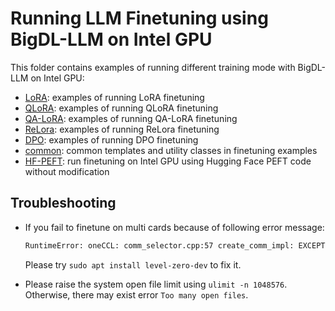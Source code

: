 # Running LLM Finetuning using BigDL-LLM on Intel GPU

This folder contains examples of running different training mode with BigDL-LLM on Intel GPU:

- [LoRA](LoRA): examples of running LoRA finetuning
- [QLoRA](QLoRA): examples of running QLoRA finetuning
- [QA-LoRA](QA-LoRA): examples of running QA-LoRA finetuning
- [ReLora](ReLora): examples of running ReLora finetuning
- [DPO](DPO): examples of running DPO finetuning
- [common](common): common templates and utility classes in finetuning examples
- [HF-PEFT](HF-PEFT): run finetuning on Intel GPU using Hugging Face PEFT code without modification


## Troubleshooting
- If you fail to finetune on multi cards because of following error message:
  ```bash
  RuntimeError: oneCCL: comm_selector.cpp:57 create_comm_impl: EXCEPTION: ze_data was not initialized
  ```
  Please try `sudo apt install level-zero-dev` to fix it.

- Please raise the system open file limit using `ulimit -n 1048576`. Otherwise, there may exist error `Too many open files`.
